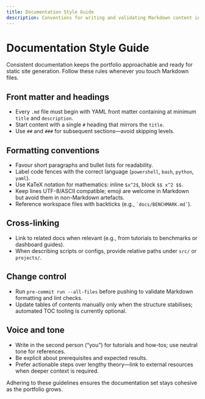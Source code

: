 ```yaml
---
title: Documentation Style Guide
description: Conventions for writing and validating Markdown content in the ML forecasting portfolio.
---
```


# Documentation Style Guide

Consistent documentation keeps the portfolio approachable and ready for static site generation. Follow these rules whenever you touch Markdown files.

## Front matter and headings

- Every `.md` file must begin with YAML front matter containing at minimum `title` and `description`.
- Start content with a single `#` heading that mirrors the `title`.
- Use `##` and `###` for subsequent sections—avoid skipping levels.

## Formatting conventions

- Favour short paragraphs and bullet lists for readability.
- Label code fences with the correct language (`powershell`, `bash`, `python`, `yaml`).
- Use KaTeX notation for mathematics: inline `$x^2$`, block `$$ x^2 $$`.
- Keep lines UTF-8/ASCII compatible; emoji are welcome in Markdown but avoid them in non-Markdown artefacts.
- Reference workspace files with backticks (e.g., `` `docs/BENCHMARK.md` ``).

## Cross-linking

- Link to related docs when relevant (e.g., from tutorials to benchmarks or dashboard guides).
- When describing scripts or configs, provide relative paths under `src/` or `projects/`.

## Change control

- Run `pre-commit run --all-files` before pushing to validate Markdown formatting and lint checks.
- Update tables of contents manually only when the structure stabilises; automated TOC tooling is currently optional.

## Voice and tone

- Write in the second person (“you”) for tutorials and how-tos; use neutral tone for references.
- Be explicit about prerequisites and expected results.
- Prefer actionable steps over lengthy theory—link to external resources when deeper context is required.

Adhering to these guidelines ensures the documentation set stays cohesive as the portfolio grows.
